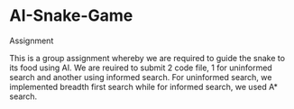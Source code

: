 # AI-Snake-Game
Assignment

This is a group assignment whereby we are required to guide the snake to its food using AI. We are reuired to submit 2 code file, 1 for uninformed search and another using informed search. For uninformed search, we implemented breadth first search while for informed search, we used A* search.
